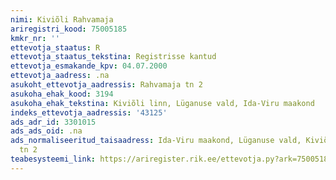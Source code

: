 ```yaml
---
nimi: Kiviõli Rahvamaja
ariregistri_kood: 75005185
kmkr_nr: ''
ettevotja_staatus: R
ettevotja_staatus_tekstina: Registrisse kantud
ettevotja_esmakande_kpv: 04.07.2000
ettevotja_aadress: .na
asukoht_ettevotja_aadressis: Rahvamaja tn 2
asukoha_ehak_kood: 3194
asukoha_ehak_tekstina: Kiviõli linn, Lüganuse vald, Ida-Viru maakond
indeks_ettevotja_aadressis: '43125'
ads_adr_id: 3301015
ads_ads_oid: .na
ads_normaliseeritud_taisaadress: Ida-Viru maakond, Lüganuse vald, Kiviõli linn, Rahvamaja
  tn 2
teabesysteemi_link: https://ariregister.rik.ee/ettevotja.py?ark=75005185&ref=rekvisiidid
---
```

